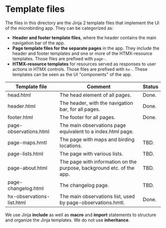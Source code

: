 # Template files

The files in this directory are the Jinja 2 template files that implement the UI of the microbirding app. They can be categorized as:

* **Header and footer template files**, where the header contains the main navigation bar of the app.
* **Page template files for the separate pages** in the app. They include the header and footer templates and one or more of the HTMX-resource templates.  Those files are prefixed with `page-`.
* **HTMX-resource templates** for resources served as responses to user actions in HTMX controls. Those files are prefixed with `hx-`. These templates can be seen as the UI "components" of the app.

| Template file | Comment | Status |
| --- | --- | --- |
| head.html | The head element of all pages. | Done. |
| header.html | The header, with the navigation bar, for all pages. | Done. |
| footer.html | The footer for all pages. | Done. |
| page-observations.html | The main observations page equivalent to a index.html page. | 
| page-maps.hmtl | The page with maps and birding locations. | TBD. |
| page-lists.html | The page with various lists. | TBD. |
| page-about.html | The page with information on the purpose, background etc. of the app. | TBD. |
| page-changelog.html | The changelog page. | TBD. |
| hx-observations-list.html | The main observations list, used by page-observations.hmtl. | Done. |

We use Jinja **include** as well as **macro** and **import** statements to structure and organize the Jinja templates. We do not use **inheritance**.
